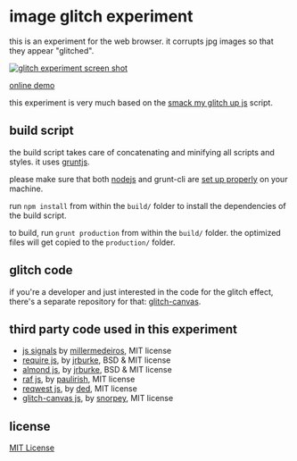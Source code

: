 image glitch experiment
===

this is an experiment for the web browser. it corrupts jpg images so that they appear "glitched".

[![glitch experiment screen shot](http://dl.dropboxusercontent.com/u/1098704/Screenshots/github-glitch.png)](http://snorpey.github.io/jpg-glitch/)

[online demo](http://snorpey.github.io/jpg-glitch/)

this experiment is very much based on the [smack my glitch up js](https://github.com/Hugosslade/smackmyglitchupjs) script.

build script
---
the build script takes care of concatenating and minifying all scripts and styles. it uses [gruntjs](http://gruntjs.com/).

please make sure that both [nodejs](http://nodejs.org/) and grunt-cli are [set up properly](http://gruntjs.com/getting-started) on your machine.

run ```npm install``` from within the ```build/``` folder to install the dependencies of the build script.

to build, run ```grunt production``` from within the ```build/``` folder. the optimized files will get copied to the ```production/``` folder.

glitch code
---
if you're a developer and just interested in the code for the glitch effect, there's a separate repository for that: [glitch-canvas](https://github.com/snorpey/glitch-canvas).

third party code used in this experiment
---
* [js signals](http://millermedeiros.github.io/js-signals/) by [millermedeiros](https://github.com/millermedeiros), MIT license
* [require js](http://requirejs.org/), by [jrburke](jrburke), BSD & MIT license
* [almond js](https://github.com/jrburke/almond), by [jrburke](jrburke), BSD & MIT license
* [raf js](https://gist.github.com/paulirish/1579671), by [paulirish](https://github.com/paulirish), MIT license
* [reqwest js](https://github.com/ded/reqwest/), by [ded](https://github.com/ded), MIT license
* [glitch-canvas js](https://github.com/snorpey/glitch-canvas/), by [snorpey](snorpey), MIT license

license
---
[MIT License](LICENSE)
